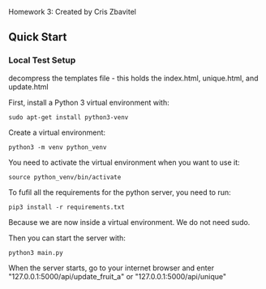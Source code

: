 Homework 3: Created by Cris Zbavitel

## Quick Start
### Local Test Setup

decompress the templates file - this holds the index.html, unique.html, and update.html

First, install a Python 3 virtual environment with:
```
sudo apt-get install python3-venv
```

Create a virtual environment:
```
python3 -m venv python_venv
```

You need to activate the virtual environment when you want to use it:
```
source python_venv/bin/activate
```

To fufil all the requirements for the python server, you need to run:
```
pip3 install -r requirements.txt
```
Because we are now inside a virtual environment. We do not need sudo.

Then you can start the server with:
```
python3 main.py
```

When the server starts, go to your internet browser and enter "127.0.0.1:5000/api/update_fruit_a" or "127.0.0.1:5000/api/unique"
